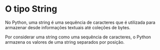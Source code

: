 # O tipo String

No Python, uma string é uma sequência de caracteres que é utilizada para armazenar desde informações textuais até coleções de bytes.

Por considerar uma string como uma sequência de caracteres, o Python armazena os valores de uma string separados por posição.

